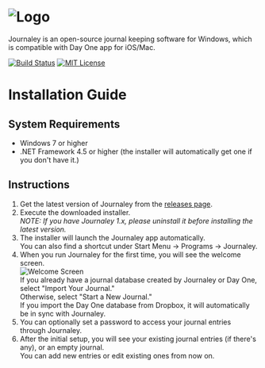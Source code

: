 ![Logo](https://raw.githubusercontent.com/yyoon/Journaley/screenshots/Logo.png)
=========



Journaley is an open-source journal keeping software for Windows, which is compatible with Day One app for iOS/Mac.

[![Build Status](http://jenkins.yyoon.net/job/Journaley%20develop/badge/icon)](http://jenkins.yyoon.net/job/Journaley%20develop/) [![MIT License](https://img.shields.io/badge/license-MIT-blue.svg)](https://github.com/yyoon/Journaley/raw/develop/LICENSE)

Installation Guide
==================

System Requirements
-------------------

* Windows 7 or higher
* .NET Framework 4.5 or higher (the installer will automatically get one if you don't have it.)

Instructions
------------

1. Get the latest version of Journaley from the [releases page](https://github.com/yyoon/Journaley/releases).
2. Execute the downloaded installer.  
   *NOTE: If you have Journaley 1.x, please uninstall it before installing the latest version.*
3. The installer will launch the Journaley app automatically.  
   You can also find a shortcut under Start Menu -> Programs -> Journaley.
4. When you run Journaley for the first time, you will see the welcome screen.  
   ![Welcome Screen](https://raw.githubusercontent.com/yyoon/Journaley/screenshots/Welcome.png)  
   If you already have a journal database created by Journaley or Day One, select "Import Your Journal."  
   Otherwise, select "Start a New Journal."  
   If you import the Day One database from Dropbox, it will automatically be in sync with Journaley.
5. You can optionally set a password to access your journal entries through Journaley.
6. After the initial setup, you will see your existing journal entries (if there's any), or an empty journal.  
   You can add new entries or edit existing ones from now on.
